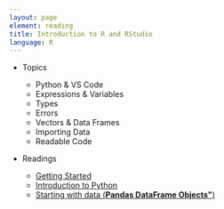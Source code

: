 ```yaml
---
layout: page
element: reading
title: Introduction to R and RStudio
language: R
---
```

   
* Topics

  * Python & VS Code
  * Expressions & Variables
  * Types
  * Errors
  * Vectors & Data Frames
  * Importing Data
  * Readable Code

* Readings

  * [Getting Started](https://datacarpentry.org/python-ecology-lesson/00-before-we-start.html)
  * [Introduction to Python](https://datacarpentry.org/python-ecology-lesson/01-short-introduction-to-Python.html)
  * [Starting with data (**Pandas DataFrame Objects"**)](https://datacarpentry.org/python-ecology-lesson/02-starting-with-data.html)
